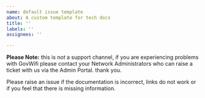 ```yaml
---
name: default issue template
about: A custom template for tech docs
title: ''
labels: ''
assignees: ''

---
```


**Please Note:** this is *not* a support channel, if you are experiencing problems with GovWifi please contact your Network Administrators who can raise a ticket with us via the Admin Portal. thank you.

Please raise an issue if the documentation is incorrect, links do not work or if you feel that there is missing information.
